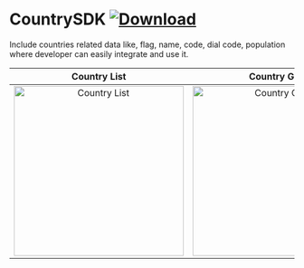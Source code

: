 # CountrySDK [ ![Download](https://api.bintray.com/packages/vaghelamithun/maven/country-sdk/images/download.svg) ](https://bintray.com/vaghelamithun/maven/country-sdk/_latestVersion)

Include countries related data like, flag, name, code, dial code, population where developer can easily integrate and use it.

Country List             |  Country Grid              | Country Dialog        | Country Details   
:-------------------------:|:-------------------------:|:----------------------:|:---------------------:
<img src="https://github.com/riontech-xten/CountrySDK/blob/master/list.png" height="300" alt="Country List" style="float:left"/>  |  <img src="https://github.com/riontech-xten/CountrySDK/blob/master/grid.png" height="300" alt="Country Grid" style="float:left"/>  |  <img src="https://github.com/riontech-xten/CountrySDK/blob/master/dialog.png" height="300" alt="Country Dialog" style="float:left"/>  |  <img src="https://github.com/riontech-xten/CountrySDK/blob/master/details.png" height="300" alt="Country Details" style="float:left"/>



